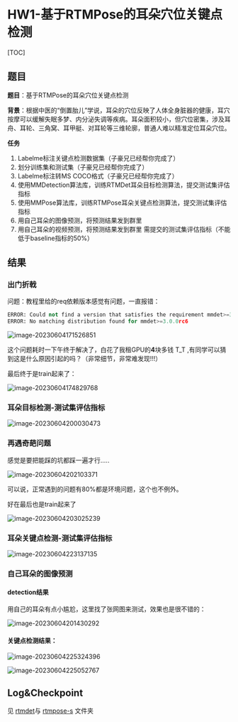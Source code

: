 # HW1-基于RTMPose的耳朵穴位关键点检测

[TOC]

## 题目

**题目**：基于RTMPose的耳朵穴位关键点检测

**背景**：根据中医的“倒置胎儿”学说，耳朵的穴位反映了人体全身脏器的健康，耳穴按摩可以缓解失眠多梦、内分泌失调等疾病。耳朵面积较小，但穴位密集，涉及耳舟、耳轮、三角窝、耳甲艇、对耳轮等三维轮廓，普通人难以精准定位耳朵穴位。



**任务**

1. Labelme标注关键点检测数据集（子豪兄已经帮你完成了）
2. 划分训练集和测试集（子豪兄已经帮你完成了）
3. Labelme标注转MS COCO格式（子豪兄已经帮你完成了）
4. 使用MMDetection算法库，训练RTMDet耳朵目标检测算法，提交测试集评估指标
5. 使用MMPose算法库，训练RTMPose耳朵关键点检测算法，提交测试集评估指标
6. 用自己耳朵的图像预测，将预测结果发到群里
7. 用自己耳朵的视频预测，将预测结果发到群里
   需提交的测试集评估指标（不能低于baseline指标的50%）



## 结果

### 出门折戟

问题：教程里给的req依赖版本感觉有问题，一直报错：

```python
ERROR: Could not find a version that satisfies the requirement mmdet>=3.0.0rc6 (from versions: 0.6.0, 0.6.1, 0.6.2, 1.0rc2, 1.0rc3, 1.0rc4, 2.3.0, 2.4.0, 2.5.0, 2.6.0, 2.7.0, 2.8.0, 2.9.0, 2.10.0, 2.11.0, 2.12.0, 2.13.0, 2.14.0, 2.15.0, 2.15.1, 2.16.0, 2.17.0, 2.18.0, 2.18.1, 2.19.0, 2.19.1, 2.20.0, 2.21.0, 2.22.0, 2.23.0, 2.24.0, 2.24.1, 2.25.0, 2.25.1, 2.25.2, 2.25.3, 2.26.0, 2.27.0, 2.28.0, 2.28.1, 3.0.0rc0, 3.0.0rc1, 3.0.0rc2, 3.0.0rc3, 3.0.0rc4, 3.0.0rc5)
ERROR: No matching distribution found for mmdet>=3.0.0rc6
```

![image-20230604171526851](https://s2.loli.net/2023/06/04/FZTGIxqmvwVt5HS.png)

这个问题耗时一下午终于解决了，白花了我租GPU的**4**块多钱 T_T ,有同学可以猜到这是什么原因引起的吗？（非常细节，非常难发现!!!）

最后终于是train起来了：

![image-20230604174829768](https://s2.loli.net/2023/06/04/JEa5AVOYgmXZRGh.png)

### 耳朵目标检测-测试集评估指标

![image-20230604200030473](https://s2.loli.net/2023/06/04/6cZBx54gCH9pbf1.png)



### 再遇奇葩问题

感觉是要把能踩的坑都踩一遍才行.....

![image-20230604202103371](https://s2.loli.net/2023/06/04/uJWT4YF3yjq17vM.png)

可以说，正常遇到的问题有80%都是环境问题，这个也不例外。

好在最后也是train起来了

![image-20230604203025239](https://s2.loli.net/2023/06/04/HzpTufPki1FXVdE.png)

### 耳朵关键点检测-测试集评估指标

![image-20230604223137135](https://s2.loli.net/2023/06/04/Am3InBEtHT5wqXJ.png)



### 自己耳朵的图像预测

#### detection结果

用自己的耳朵有点小尴尬，这里找了张网图来测试，效果也是很不错的：



![image-20230604201430292](https://s2.loli.net/2023/06/04/lvC57yz2K3SNM8G.png)

#### 关键点检测结果：

![image-20230604225324396](https://s2.loli.net/2023/06/04/K5pcW9tHUfygA6i.png)





![image-20230604225052767](https://s2.loli.net/2023/06/04/TcAYVNbsq6vjkgB.png)

## Log&Checkpoint

见  [rtmdet](/HW1/rtmdet)与 [rtmpose-s](/HW1/rtmpose-s) 文件夹
